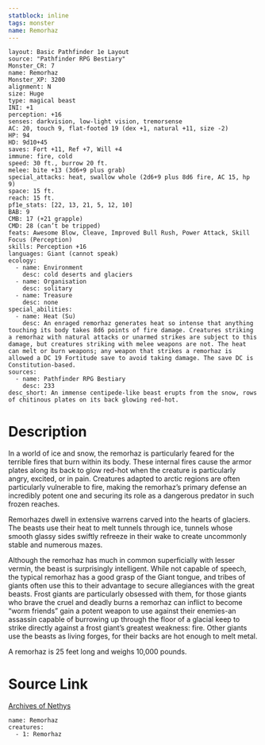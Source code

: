 ```yaml
---
statblock: inline
tags: monster
name: Remorhaz
---
```

```statblock
layout: Basic Pathfinder 1e Layout
source: "Pathfinder RPG Bestiary"
Monster_CR: 7
name: Remorhaz
Monster_XP: 3200
alignment: N
size: Huge
type: magical beast
INI: +1
perception: +16
senses: darkvision, low-light vision, tremorsense
AC: 20, touch 9, flat-footed 19 (dex +1, natural +11, size -2)
HP: 94
HD: 9d10+45
saves: Fort +11, Ref +7, Will +4
immune: fire, cold
speed: 30 ft., burrow 20 ft.
melee: bite +13 (3d6+9 plus grab)
special_attacks: heat, swallow whole (2d6+9 plus 8d6 fire, AC 15, hp 9)
space: 15 ft.
reach: 15 ft.
pf1e_stats: [22, 13, 21, 5, 12, 10]
BAB: 9
CMB: 17 (+21 grapple)
CMD: 28 (can’t be tripped)
feats: Awesome Blow, Cleave, Improved Bull Rush, Power Attack, Skill Focus (Perception)
skills: Perception +16
languages: Giant (cannot speak)
ecology:
  - name: Environment
    desc: cold deserts and glaciers
  - name: Organisation
    desc: solitary
  - name: Treasure
    desc: none
special_abilities:
  - name: Heat (Su)
    desc: An enraged remorhaz generates heat so intense that anything touching its body takes 8d6 points of fire damage. Creatures striking a remorhaz with natural attacks or unarmed strikes are subject to this damage, but creatures striking with melee weapons are not. The heat can melt or burn weapons; any weapon that strikes a remorhaz is allowed a DC 19 Fortitude save to avoid taking damage. The save DC is Constitution-based.
sources:
  - name: Pathfinder RPG Bestiary
    desc: 233
desc_short: An immense centipede-like beast erupts from the snow, rows of chitinous plates on its back glowing red-hot.
```
# Description
In a world of ice and snow, the remorhaz is particularly feared for the terrible fires that burn within its body. These internal fires cause the armor plates along its back to glow red-hot when the creature is particularly angry, excited, or in pain. Creatures adapted to arctic regions are often particularly vulnerable to fire, making the remorhaz’s primary defense an incredibly potent one and securing its role as a dangerous predator in such frozen reaches.

Remorhazes dwell in extensive warrens carved into the hearts of glaciers. The beasts use their heat to melt tunnels through ice, tunnels whose smooth glassy sides swiftly refreeze in their wake to create uncommonly stable and numerous mazes.

Although the remorhaz has much in common superficially with lesser vermin, the beast is surprisingly intelligent. While not capable of speech, the typical remorhaz has a good grasp of the Giant tongue, and tribes of giants often use this to their advantage to secure allegiances with the great beasts. Frost giants are particularly obsessed with them, for those giants who brave the cruel and deadly burns a remorhaz can inflict to become “worm friends” gain a potent weapon to use against their enemies-an assassin capable of burrowing up through the floor of a glacial keep to strike directly against a frost giant’s greatest weakness: fire. Other giants use the beasts as living forges, for their backs are hot enough to melt metal.

A remorhaz is 25 feet long and weighs 10,000 pounds.
# Source Link
[Archives of Nethys](https://aonprd.com/MonsterDisplay.aspx?ItemName=Remorhaz)
```encounter-table
name: Remorhaz
creatures:
  - 1: Remorhaz
```
